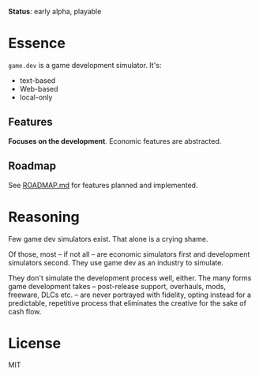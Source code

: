 **Status**: early alpha, playable

# Essence

`game.dev` is a game development simulator. It's:

* text-based
* Web-based
* local-only

## Features

**Focuses on the development**. Economic features are abstracted.

## Roadmap

See [ROADMAP.md](ROADMAP.md) for features planned and implemented.

# Reasoning

Few game dev simulators exist. That alone is a crying shame.

Of those, most – if not all – are economic simulators first and development simulators second. They use game dev as an industry to simulate.

They don't simulate the development process well, either. The many forms game development takes – post-release support, overhauls, mods, freeware, DLCs etc. ­– are never portrayed with fidelity, opting instead for a predictable, repetitive process that eliminates the creative for the sake of cash flow.

# License

MIT